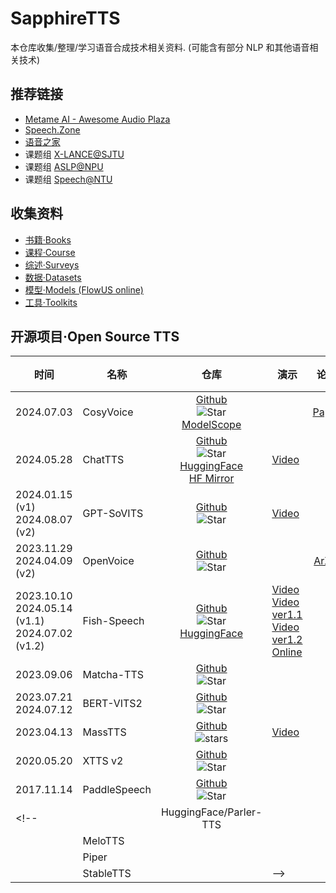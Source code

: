 # SapphireTTS

本仓库收集/整理/学习语音合成技术相关资料.
(可能含有部分 NLP 和其他语音相关技术)

## 推荐链接

- [Metame AI - Awesome Audio Plaza](https://github.com/metame-ai/awesome-audio-plaza)
- [Speech.Zone](https://speech.zone)
- [语音之家](https://www.speechhome.com)
- 课题组 [X-LANCE@SJTU](https://x-lance.sjtu.edu.cn)
- 课题组 [ASLP@NPU](http://www.npu-aslp.org)
- 课题组 [Speech@NTU](https://www.youtube.com/@HungyiLeeNTU)

## 收集资料

- [书籍·Books](Books/_ToC.md)
- [课程·Course](Courses/_ToC.md)
- [综述·Surveys](Surveys/_ToC.md)
- [数据·Datasets](Datasets/_ToC.md)
- [模型·Models (FlowUS online)](https://flowus.cn/share/a0be3b4b-48a7-442d-bf15-279bce02fbf1?code=LGBWZA) 
- [工具·Toolkits](Toolkits/_ToC.md)

## 开源项目·Open Source TTS

|时间|名称|仓库|演示|论文|源码阅读|
|---|---|:-:|---|:-:|:-:|
|2024.07.03|CosyVoice|[Github](https://github.com/FunAudioLLM/CosyVoice)<br>![Star](https://img.shields.io/github/stars/FunAudioLLM/CosyVoice?style=social)<br>[ModelScope](https://www.modelscope.cn/studios/iic/CosyVoice-300M)||[Paper](https://fun-audio-llm.github.io/pdf/CosyVoice_v1.pdf)|
|2024.05.28|ChatTTS|[Github](https://github.com/2noise/ChatTTS)<br>![Star](https://img.shields.io/github/stars/2noise/ChatTTS?style=social)<br>[HuggingFace](https://huggingface.co/2Noise/ChatTTS)<br>[HF Mirror](https://hf-mirrors.com/2Noise/ChatTTS)|[Video](https://www.bilibili.com/video/BV1zn4y1o7iV)||[Note](CodeReviews/2024.05.28_ChatTTS/Readme.md)|
|2024.01.15 (v1)<br>2024.08.07 (v2)|GPT-SoVITS|[Github](https://github.com/RVC-Boss/GPT-SoVITS)<br>![Star](https://img.shields.io/github/stars/RVC-Boss/GPT-SoVITS?style=social)|[Video](https://www.bilibili.com/video/BV12g4y1m7Uw/)|
|2023.11.29<br>2024.04.09 (v2)|OpenVoice|[Github](https://github.com/myshell-ai/OpenVoice)<br>![Star](https://img.shields.io/github/stars/myshell-ai/openvoice.svg?style=social&label=Star)||[ArXiv](https://arxiv.org/abs/2312.01479)|
|2023.10.10<br>2024.05.14 (v1.1)<br>2024.07.02 (v1.2)|Fish-Speech|[Github](https://github.com/fishaudio/fish-speech)<br>![Star](https://img.shields.io/github/stars/fishaudio/fish-speech?style=social)<br>[HuggingFace](https://huggingface.co/fishaudio/fish-speech-1)|[Video](https://www.bilibili.com/video/BV1mQ4y1E7qD/) <br>[Video ver1.1](https://www.bilibili.com/video/BV1zJ4m1K7cj/)<br>[Video ver1.2](https://www.bilibili.com/video/BV1wz421B71D/)<br>[Online](https://fs.firefly.matce.cn)|
|2023.09.06|Matcha-TTS|[Github](https://github.com/shivammehta25/Matcha-TTS)<br>![Star](https://img.shields.io/github/stars/fishaudio/Bert-VITS2?style=social)
|2023.07.21<br>2024.07.12|BERT-VITS2|[Github](https://github.com/fishaudio/Bert-VITS2)<br>![Star](https://img.shields.io/github/stars/shivammehta25/Matcha-TTS?style=social)||
|2023.04.13|MassTTS|[Github](https://github.com/anyvoiceai/MassTTS)<br>![stars](https://img.shields.io/github/stars/anyvoiceai/MassTTS?style=social)|[Video](https://www.bilibili.com/video/BV1w24y1c7z9)|
|2020.05.20|XTTS v2|[Github](https://github.com/coqui-ai/TTS)<br>![Star](https://img.shields.io/github/stars/coqui-ai/TTS?style=social) |
|2017.11.14|PaddleSpeech|[Github](https://github.com/PaddlePaddle/PaddleSpeech)<br>![Star](https://img.shields.io/github/stars/PaddlePaddle/PaddleSpeech?style=social)|
<!-- ||HuggingFace/Parler-TTS||
||MeloTTS||
||Piper||
||StableTTS|| -->
